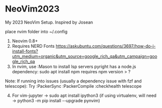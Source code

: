 # NeoVim2023
My 2023 NeoVim Setup. Inspired by Josean

place nvim folder into ~/.config

1) Neovim 0.8+
2) Requires NERD Fonts
   https://askubuntu.com/questions/3697/how-do-i-install-fonts?utm_medium=organic&utm_source=google_rich_qa&utm_campaign=google_rich_qa
3) In nvim, use :Mason to install lsp servers
  pyright has a node.js dependency: sudo apt install npm
requires npm version > ?

Note: If running into issues (usually a dependency issue with fzf and telescope):
Try
:PackerSync
:PackerCompile
:checkhealth telescope

4) For vim-jupyter -> sudo apt install ipython3 (if using virtualenv, will need -> python3 -m pip install --upgrade pynvim)



